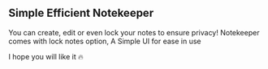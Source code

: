 Simple Efficient Notekeeper
-
You can create, edit or even lock your notes to ensure privacy!
Notekeeper comes with lock notes option, A Simple UI for ease in use

I hope you will like it 🔥 
